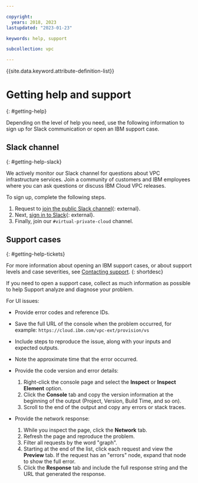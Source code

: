 ```yaml
---

copyright:
  years: 2018, 2023
lastupdated: "2023-01-23"

keywords: help, support

subcollection: vpc

---
```


{{site.data.keyword.attribute-definition-list}}

# Getting help and support
{: #getting-help} 

 Depending on the level of help you need, use the following information to sign up for Slack communication or open an IBM support case.  

## Slack channel
{: #getting-help-slack}

We actively monitor our Slack channel for questions about VPC infrastructure services. Join a community of customers and IBM employees where you can ask questions or discuss IBM Cloud VPC releases.

To sign up, complete the following steps.

1. Request to [join the public Slack channel](https://cloud.ibm.com/kubernetes/slack){: external}.
2. Next, [sign in to Slack](https://ibm-cloud-success.slack.com){: external}.
3. Finally, join our `#virtual-private-cloud` channel.

## Support cases
{: #getting-help-tickets}

For more information about opening an IBM support cases, or about support levels and case severities, see [Contacting support](/docs/get-support?topic=get-support-using-avatar).
{: shortdesc} 

If you need to open a support case, collect as much information as possible to help Support analyze and diagnose your problem. 

For UI issues:

* Provide error codes and reference IDs.
* Save the full URL of the console when the problem occurred, for example: `https://cloud.ibm.com/vpc-ext/provision/vs`
* Include steps to reproduce the issue, along with your inputs and expected outputs.
* Note the approximate time that the error occurred.
* Provide the code version and error details: 
    1. Right-click the console page and select the **Inspect** or **Inspect Element** option.
    2. Click the **Console** tab and copy the version information at the beginning of the output (Project, Version, Build Time, and so on).
    3. Scroll to the end of the output and copy any errors or stack traces.

* Provide the network response: 
    1. While you inspect the page, click the **Network** tab.
    2. Refresh the page and reproduce the problem.
    3. Filter all requests by the word "graph".
    4. Starting at the end of the list, click each request and view the **Preview** tab. If the request has an "errors" node, expand that node to show the full error.
    5. Click the **Response** tab and include the full response string and the URL that generated the response.





